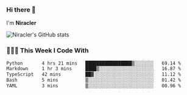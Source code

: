 ### Hi there 👋

I'm **Niracler**

![Niracler's GitHub stats](https://github-readme-stats.vercel.app/api?username=Niracler&show_icons=true)


### 👨🏻‍💻 This Week I Code With

<!--START_SECTION:waka-->

```txt
Python       4 hrs 21 mins   █████████████████▒░░░░░░░   69.14 %
Markdown     1 hr 3 mins     ████▒░░░░░░░░░░░░░░░░░░░░   16.87 %
TypeScript   42 mins         ██▓░░░░░░░░░░░░░░░░░░░░░░   11.12 %
Bash         5 mins          ▒░░░░░░░░░░░░░░░░░░░░░░░░   01.42 %
YAML         3 mins          ▒░░░░░░░░░░░░░░░░░░░░░░░░   00.96 %
```

<!--END_SECTION:waka-->
